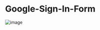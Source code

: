 # Google-Sign-In-Form

![image](https://github.com/mt057/Google-Sign-In-Form/assets/82698555/5f8f4fde-166d-4abf-a114-9dcb5340e884)
